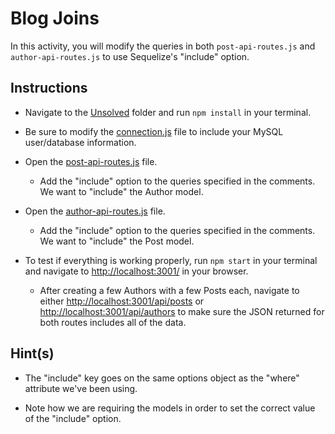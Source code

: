 # Blog Joins

In this activity, you will modify the queries in both `post-api-routes.js` and `author-api-routes.js` to use Sequelize's "include" option.

## Instructions

* Navigate to the [Unsolved](Unsolved/) folder and run `npm install` in your terminal.

* Be sure to modify the [connection.js](Unsolved/app/config/connection.js) file to include your MySQL user/database information.

* Open the [post-api-routes.js](Unsolved/routes/post-api-routes.js) file.

  * Add the "include" option to the queries specified in the comments. We want to "include" the Author model. 

* Open the [author-api-routes.js](Unsolved/routes/author-api-routes.js) file.

  * Add the "include" option to the queries specified in the comments. We want to "include" the Post model. 

* To test if everything is working properly, run `npm start` in your terminal and navigate to <http://localhost:3001/> in your browser. 

  * After creating a few Authors with a few Posts each, navigate to either <http://localhost:3001/api/posts> or <http://localhost:3001/api/authors> to make sure the JSON returned for both routes includes all of the data.

## Hint(s) 

* The "include" key goes on the same options object as the "where" attribute we've been using. 

* Note how we are requiring the models in order to set the correct value of the "include" option.